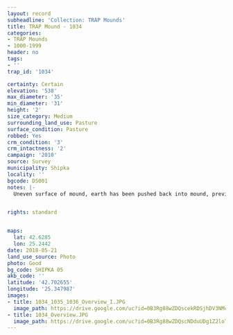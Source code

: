 ```yaml
---
layout: record
subheadline: 'Collection: TRAP Mounds'
title: TRAP Mound - 1034
categories:
- TRAP Mounds
- 1000-1999
header: no
tags:
- ''
trap_id: '1034'

certainty: Certain
elevation: '538'
max_diameter: '35'
min_diameter: '31'
height: '2'
size_category: Medium
surrounding_land_use: Pasture
surface_condition: Pasture
robbed: Yes
crm_condition: '3'
crm_intactness: '2'
campaign: '2010'
source: Survey
municipality: Shipka
locality: ''
bgcode: DS001
notes: |-
  Uneven surface of mound, earth has been pushed back into mound, previously excavated.


rights: standard


maps:
  lat: 42.6285
  lon: 25.2442
date: 2018-05-21
land_use_source: Photo
photo: Good
bg_code: SHIPKA 05
akb_code: ''
latitude: '42.702655'
longitude: '25.347987'
images:
- title: 1034_1035_1036_Overview_I.JPG
  image_path: https://drive.google.com/uc?id=0B3Rg88wZDQscekRDSjhDV3NMcGM
- title: 1034_Overview.JPG
  image_path: https://drive.google.com/uc?id=0B3Rg88wZDQscNDduUDg1Z2loTnc
---
```


